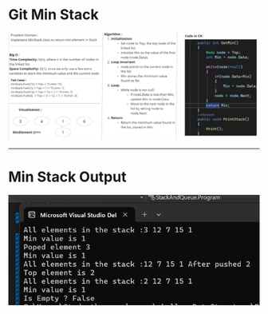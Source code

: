 ﻿

# Git Min Stack 
![MinStack](.//MinStack_WhitBoard.jpg)

---

#  Min Stack Output
![Min Stack Output](.//MinStack_Output.png)





